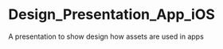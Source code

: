 Design_Presentation_App_iOS
===========================

A presentation to show design how assets are used in apps
